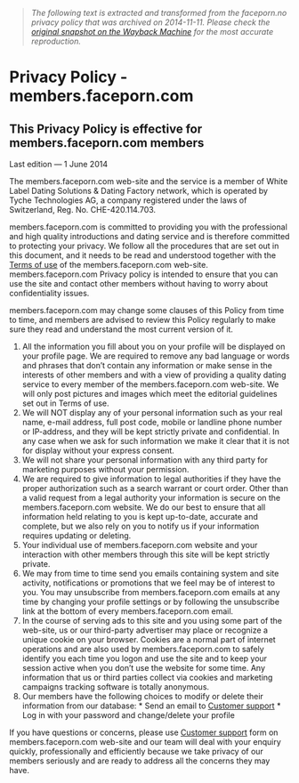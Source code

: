 > *The following text is extracted and transformed from the faceporn.no privacy policy that was archived on 2014-11-11. Please check the [original snapshot on the Wayback Machine](https://web.archive.org/web/20141111233757id_/http%3A//members.faceporn.com/privacy) for the most accurate reproduction.*

# Privacy Policy - members.faceporn.com

## This Privacy Policy is effective for members.faceporn.com members  
Last edition — 1 June 2014

The members.faceporn.com web-site and the service is a member of White Label Dating Solutions & Dating Factory network, which is operated by Tyche Technologies AG, a company registered under the laws of Switzerland, Reg. No. CHE-420.114.703.

members.faceporn.com is committed to providing you with the professional and high quality introductions and dating service and is therefore committed to protecting your privacy. We follow all the procedures that are set out in this document, and it needs to be read and understood together with the [Terms of use](https://web.archive.org/terms/) of the members.faceporn.com web-site. members.faceporn.com Privacy policy is intended to ensure that you can use the site and contact other members without having to worry about confidentiality issues.

members.faceporn.com may change some clauses of this Policy from time to time, and members are advised to review this Policy regularly to make sure they read and understand the most current version of it.

  1. All the information you fill about you on your profile will be displayed on your profile page. We are required to remove any bad language or words and phrases that don’t contain any information or make sense in the interests of other members and with a view of providing a quality dating service to every member of the members.faceporn.com web-site. We will only post pictures and images which meet the editorial guidelines set out in Terms of use.
  2. We will NOT display any of your personal information such as your real name, e-mail address, full post code, mobile or landline phone number or IP-address, and they will be kept strictly private and confidential. In any case when we ask for such information we make it clear that it is not for display without your express consent.
  3. We will not share your personal information with any third party for marketing purposes without your permission.
  4. We are required to give information to legal authorities if they have the proper authorization such as a search warrant or court order. Other than a valid request from a legal authority your information is secure on the members.faceporn.com website. We do our best to ensure that all information held relating to you is kept up-to-date, accurate and complete, but we also rely on you to notify us if your information requires updating or deleting.
  5. Your individual use of members.faceporn.com website and your interaction with other members through this site will be kept strictly private.
  6. We may from time to time send you emails containing system and site activity, notifications or promotions that we feel may be of interest to you. You may unsubscribe from members.faceporn.com emails at any time by changing your profile settings or by following the unsubscribe link at the bottom of every members.faceporn.com email.
  7. In the course of serving ads to this site and you using some part of the web-site, us or our third-party advertiser may place or recognize a unique cookie on your browser. Cookies are a normal part of internet operations and are also used by members.faceporn.com to safely identify you each time you logon and use the site and to keep your session active when you don’t use the website for some time. Any information that us or third parties collect via cookies and marketing campaigns tracking software is totally anonymous.
  8. Our members have the following choices to modify or delete their information from our database: 
    * Send an email to [Customer support](https://web.archive.org/contacts/)
    * Log in with your password and change/delete your profile



If you have questions or concerns, please use [Customer support](https://web.archive.org/contacts/) form on members.faceporn.com web-site and our team will deal with your enquiry quickly, professionally and efficiently because we take privacy of our members seriously and are ready to address all the concerns they may have.
